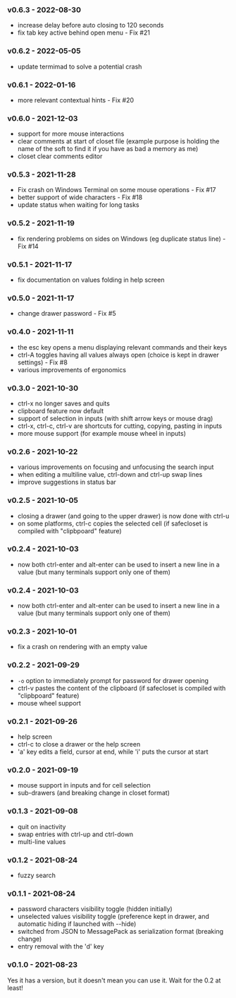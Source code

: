 <a name="v0.6.3"></a>
### v0.6.3 - 2022-08-30
- increase delay before auto closing to 120 seconds
- fix tab key active behind open menu - Fix #21

<a name="v0.6.2"></a>
### v0.6.2 - 2022-05-05
- update termimad to solve a potential crash

<a name="v0.6.1"></a>
### v0.6.1 - 2022-01-16
- more relevant contextual hints - Fix #20

<a name="v0.6.0"></a>
### v0.6.0 - 2021-12-03
- support for more mouse interactions
- clear comments at start of closet file (example purpose is holding the name of the soft to find it if you have as bad a memory as me)
- closet clear comments editor

<a name="v0.5.3"></a>
### v0.5.3 - 2021-11-28
- Fix crash on Windows Terminal on some mouse operations - Fix #17
- better support of wide characters - Fix #18
- update status when waiting for long tasks

<a name="v0.5.2"></a>
### v0.5.2 - 2021-11-19
- fix rendering problems on sides on Windows (eg duplicate status line) - Fix #14

<a name="v0.5.1"></a>
### v0.5.1 - 2021-11-17
- fix documentation on values folding in help screen

<a name="v0.5.0"></a>
### v0.5.0 - 2021-11-17
- change drawer password - Fix #5

<a name="v0.4.0"></a>
### v0.4.0 - 2021-11-11
- the esc key opens a menu displaying relevant commands and their keys
- ctrl-A toggles having all values always open (choice is kept in drawer settings) - Fix #8
- various improvements of ergonomics

<a name="v0.3.0"></a>
### v0.3.0 - 2021-10-30
- ctrl-x no longer saves and quits
- clipboard feature now default
- support of selection in inputs (with shift arrow keys or mouse drag)
- ctrl-x, ctrl-c, ctrl-v are shortcuts for cutting, copying, pasting in inputs
- more mouse support (for example mouse wheel in inputs)

<a name="v0.2.6"></a>
### v0.2.6 - 2021-10-22
- various improvements on focusing and unfocusing the search input
- when editing a multiline value, ctrl-down and ctrl-up swap lines
- improve suggestions in status bar

<a name="v0.2.5"></a>
### v0.2.5 - 2021-10-05
- closing a drawer (and going to the upper drawer) is now done with ctrl-u
- on some platforms, ctrl-c copies the selected cell (if safecloset is compiled with "clipbpoard" feature)

<a name="v0.2.4"></a>
### v0.2.4 - 2021-10-03
- now both ctrl-enter and alt-enter can be used to insert a new line in a value (but many terminals support only one of them)

<a name="v0.2.4"></a>
### v0.2.4 - 2021-10-03
- now both ctrl-enter and alt-enter can be used to insert a new line in a value (but many terminals support only one of them)

<a name="v0.2.3"></a>
### v0.2.3 - 2021-10-01
- fix a crash on rendering with an empty value

<a name="v0.2.2"></a>
### v0.2.2 - 2021-09-29
- `-o` option to immediately prompt for password for drawer opening
- ctrl-v pastes the content of the clipboard (if safecloset is compiled with "clipbpoard" feature)
- mouse wheel support

<a name="v0.2.1"></a>
### v0.2.1 - 2021-09-26
- help screen
- ctrl-c to close a drawer or the help screen
- 'a' key edits a field, cursor at end, while 'i' puts the cursor at start

<a name="v0.2.0"></a>
### v0.2.0 - 2021-09-19
- mouse support in inputs and for cell selection
- sub-drawers (and breaking change in closet format)

<a name="v0.1.3"></a>
### v0.1.3 - 2021-09-08
- quit on inactivity
- swap entries with ctrl-up and ctrl-down
- multi-line values

<a name="v0.1.2"></a>
### v0.1.2 - 2021-08-24
- fuzzy search

<a name="v0.1.1"></a>
### v0.1.1 - 2021-08-24
- password characters visibility toggle (hidden initially)
- unselected values visibility toggle (preference kept in drawer, and automatic hiding if launched with --hide)
- switched from JSON to MessagePack as serialization format (breaking change)
- entry removal with the 'd' key

<a name="v0.1.0"></a>
### v0.1.0 - 2021-08-23
Yes it has a version, but it doesn't mean you can use it. Wait for the 0.2 at least!
